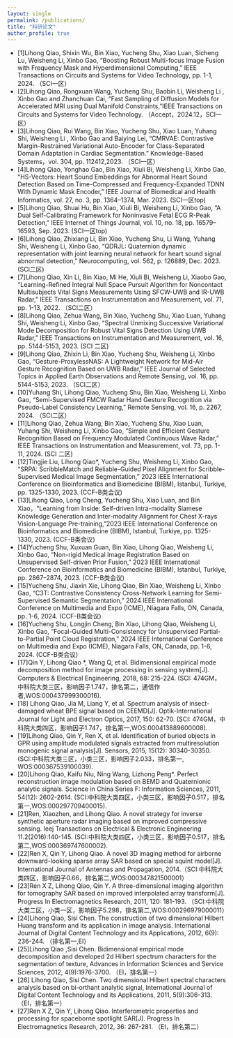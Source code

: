 ```yaml
---
layout: single
permalink: /publications/
title: "科研论文"
author_profile: true
---
```


- [1]Lihong Qiao, Shixin Wu, Bin Xiao, Yucheng Shu, Xiao Luan, Sicheng Lu, Weisheng Li, Xinbo Gao, “Boosting Robust Multi-focus Image Fusion with Frequency Mask and Hyperdimensional Computing,” IEEE Transactions on Circuits and Systems for Video Technology, pp. 1-1, 2024. （SCI一区）
- [2]Lihong Qiao,  Rongxuan Wang, Yucheng Shu, Baobin Li, Weisheng Li , Xinbo Gao and Zhanchuan Cai, “Fast Sampling of Diffusion Models for Accelerated MRI using Dual Manifold Constraints,”IEEE Transactions on Circuits and Systems for Video Technology. （Accept，2024.12，SCI一区）
- [3]Lihong Qiao, Rui Wang, Bin Xiao, Yucheng Shu, Xiao Luan, Yuhang Shi, Weisheng Li , Xinbo Gao and Baiying Lei, “CMRVAE: Contrastive Margin-Restrained Variational Auto-Encoder for Class-Separated Domain Adaptation in Cardiac Segmentation.” Knowledge-Based Systems，vol. 304, pp. 112412,2023. （SCI一区）
- [4]Lihong Qiao, Yonghao Gao, Bin Xiao, Xiuli Bi, Weisheng Li, Xinbo Gao, “HS-Vectors: Heart Sound Embeddings for Abnormal Heart Sound Detection Based on Time-Compressed and Frequency-Expanded TDNN With Dynamic Mask Encoder,” IEEE Journal of Biomedical and Health Informatics, vol. 27, no. 3, pp. 1364–1374, Mar. 2023.  (SCI一区top)
- [5]Lihong Qiao, Shuai Hu, Bin Xiao, Xiuli Bi, Weisheng Li, Xinbo Gao, “A Dual Self-Calibrating Framework for Noninvasive Fetal ECG R-Peak Detection,” IEEE Internet of Things Journal, vol. 10, no. 18, pp. 16579–16593, Sep. 2023.  (SCI一区top)
- [6]Lihong Qiao, Zhixiang Li, Bin Xiao, Yucheng Shu, Li Wang, Yuhang Shi, Weisheng Li, Xinbo Gao, “QDRJL: Quaternion dynamic representation with joint learning neural network for heart sound signal abnormal detection,” Neurocomputing, vol. 562, p. 126889, Dec. 2023.  (SCI二区)
- [7]Lihong Qiao, Xin Li, Bin Xiao, Mi He, Xiuli Bi, Weisheng Li, Xiaobo Gao, “Learning-Refined Integral Null Space Pursuit Algorithm for Noncontact Multisubjects Vital Signs Measurements Using SFCW-UWB and IR-UWB Radar,” IEEE Transactions on Instrumentation and Measurement, vol. 71, pp. 1-13, 2022. （SCI二区）
- [8]Lihong Qiao, Zehua Wang, Bin Xiao, Yucheng Shu, Xiao Luan, Yuhang Shi, Weisheng Li, Xinbo Gao, “Spectral Unmixing Successive Variational Mode Decomposition for Robust Vital Signs Detection Using UWB Radar,” IEEE Transactions on Instrumentation and Measurement, vol. 16, pp. 5144-5153, 2023.  (SCI 二区)
- [9]Lihong Qiao, Zhixin Li, Bin Xiao, Yucheng Shu, Weisheng Li, Xinbo Gao, “Gesture-ProxylessNAS: A Lightweight Network for Mid-Air Gesture Recognition Based on UWB Radar,” IEEE Journal of Selected Topics in Applied Earth Observations and Remote Sensing, vol. 16, pp. 5144-5153, 2023. （SCI二区）
- [10]Yuhang Shi, Lihong Qiao, Yucheng Shu, Bin Xiao, Weisheng Li, Xinbo Gao, “Semi-Supervised FMCW Radar Hand Gesture Recognition via Pseudo-Label Consistency Learning,” Remote Sensing, vol. 16, p. 2267, 2024. （SCI二区）
- [11]Lihong Qiao, Zehua Wang, Bin Xiao, Yucheng Shu, Xiao Luan, Yuhang Shi, Weisheng Li, Xinbo Gao, “Simple and Efficient Gesture Recognition Based on Frequency Modulated Continuous Wave Radar,” IEEE Transactions on Instrumentation and Measurement, vol. 73, pp. 1-11, 2024.  (SCI 二区)
- [12]Tingjie Liu, Lihong Qiao*, Yucheng Shu, Weisheng Li, Xinbo Gao, “SRPA: ScribbleMatch and Reliable-Guided Pixel Alignment for Scribble-Supervised Medical Image Segmentation,” 2023 IEEE International Conference on Bioinformatics and Biomedicine (BIBM), Istanbul, Turkiye, pp. 1325-1330, 2023.  (CCF-B类会议)
- [13]Lihong Qiao, Long Cheng, Yucheng Shu, Xiao Luan, and Bin Xiao，"Learning from Inside: Self-driven Intra-modality Siamese Knowledge Generation and Inter-modality Alignment for Chest X-rays Vision-Language Pre-training,”2023 IEEE International Conference on Bioinformatics and Biomedicine (BIBM), Istanbul, Turkiye, pp. 1325-1330, 2023.  (CCF-B类会议)
- [14]Yucheng Shu, Xuxuan Guan, Bin Xiao, Lihong Qiao, Weisheng Li, Xinbo Gao, “Non-rigid Medical Image Registration Based on Unsupervised Self-driven Prior Fusion,” 2023 IEEE International Conference on Bioinformatics and Biomedicine (BIBM), Istanbul, Turkiye, pp. 2867–2874, 2023.  (CCF-B类会议)
- [15]Yucheng Shu, Jiaxin Xie, Lihong Qiao, Bin Xiao, Weisheng Li, Xinbo Gao, “C3T: Contrastive Consistency Cross-Network Learning for Semi-Supervised Semantic Segmentation,” 2024 IEEE International Conference on Multimedia and Expo (ICME), Niagara Falls, ON, Canada, pp. 1-6, 2024. (CCF-B类会议)
- [16]Yucheng Shu, Longjin Cheng, Bin Xiao, Lihong Qiao, Weisheng Li, Xinbo Gao, “Focal-Guided Multi-Consistency for Unsupervised Partial-to-Partial Point Cloud Registration,” 2024 IEEE International Conference on Multimedia and Expo (ICME), Niagara Falls, ON, Canada, pp. 1-6, 2024. (CCF-B类会议)
- [17]Qin Y, Lihong Qiao *, Wang Q, et al. Bidimensional empirical mode decomposition method for image processing in sensing system[J]. Computers & Electrical Engineering, 2018, 68: 215-224. (SCI: 474GM，中科院大类三区，影响因子1.747，排名第二，通信作者,WOS:000437999300016).
- [18] Lihong Qiao, Jia M, Liang Y, et al. Spectrum analysis of insect-damaged wheat BPE signal based on CEEMD[J]. Optik-International Journal for Light and Electron Optics, 2017, 150: 62-70. (SCI: 474GM，中科院大类四区，影响因子1.747，排名第一,WOS:000413889600008).
- [19]Lihong Qiao, Qin Y, Ren X, et al. Identification of buried objects in GPR using amplitude modulated signals extracted from multiresolution monogenic signal analysis[J]. Sensors, 2015, 15(12): 30340-30350. (SCI:中科院大类三区，小类三区，影响因子2.033，排名第一, WOS:000367539100039).
- [20]Lihong Qiao, Kaifu Niu, Ning Wang, Lizhong Peng*. Perfect reconstruction image modulation based on BEMD and Quaternionic analytic signals. Science in China Series F: Information Sciences, 2011, 54(12): 2602-2614. (SCI:中科院大类四区，小类三区，影响因子0.517，排名第一,WOS:000297709400015).
- [21]Ren, Xiaozhen, and Lihong Qiao. A novel strategy for inverse synthetic aperture radar imaging based on improved compressive sensing. Ieej Transactions on Electrical & Electronic Engineering 11.2(2016):140-145. (SCI:中科院大类四区，小类三区，影响因子0.517，排名第二,WOS:000369747600002).
- [22]Ren X, Qin Y, Lihong Qiao. A novel 3D imaging method for airborne downward-looking sparse array SAR based on special squint model[J]. International Journal of Antennas and Propagation, 2014.（SCI:中科院大类四区，影响因子0.66，排名第二,WOS:000347821500001）
- [23]Ren X Z, Lihong Qiao, Qin Y. A three-dimensional imaging algorithm for tomography SAR based on improved interpolated array transform[J]. Progress In Electromagnetics Research, 2011, 120: 181-193. （SCI:中科院大类二区，小类一区，影响因子5.298，排名第二,WOS:000296979000011）
- [24]Lihong Qiao, Sisi Chen. The construction of two dimensional Hilbert Huang transform and its application in image analysis. International Journal of Digital Content Technology and its Applications, 2012, 6(9): 236-244. （排名第一,EI）
- [25]Lihong Qiao ,Sisi Chen. Bidimensional empirical mode decomposition and developed 2d Hilbert spectrum characters for the segmentation of texture, Advances in Information Sciences and Service Sciences, 2012, 4(9):1976-3700. （EI，排名第一）
- [26] Lihong Qiao, Sisi Chen. Two dimensional Hilbert spectral characters analysis based on bi-orthant analytic signal, International Journal of Digital Content Technology and its Applications, 2011, 5(9):306-313. （EI，排名第一）
- [27]Ren X Z, Qin Y, Lihong Qiao. Interferometric properties and processing for spaceborne spotlight SAR[J]. Progress In Electromagnetics Research, 2012, 36: 267-281. （EI，排名第二）
